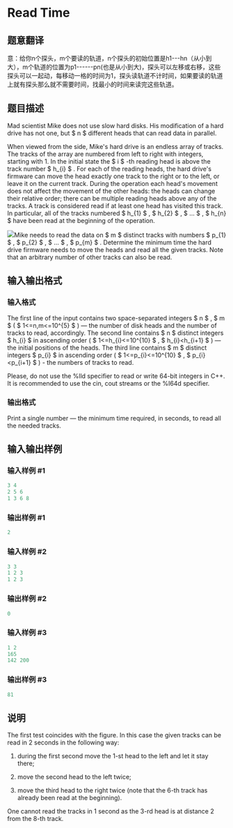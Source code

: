 # Read Time

## 题意翻译

意：给你n个探头，m个要读的轨道，n个探头的初始位置是h1---hn（从小到大），m个轨道的位置为p1------pn(也是从小到大)，探头可以左移或右移，这些探头可以一起动，每移动一格的时间为1，探头读轨道不计时间，如果要读的轨道上就有探头那么就不需要时间，找最小的时间来读完这些轨道。

## 题目描述

Mad scientist Mike does not use slow hard disks. His modification of a hard drive has not one, but $ n $ different heads that can read data in parallel.

When viewed from the side, Mike's hard drive is an endless array of tracks. The tracks of the array are numbered from left to right with integers, starting with 1. In the initial state the $ i $ -th reading head is above the track number $ h_{i} $ . For each of the reading heads, the hard drive's firmware can move the head exactly one track to the right or to the left, or leave it on the current track. During the operation each head's movement does not affect the movement of the other heads: the heads can change their relative order; there can be multiple reading heads above any of the tracks. A track is considered read if at least one head has visited this track. In particular, all of the tracks numbered $ h_{1} $ , $ h_{2} $ , $ ... $ , $ h_{n} $ have been read at the beginning of the operation.

![](https://cdn.luogu.com.cn/upload/vjudge_pic/CF343C/477411d635199d18d36c6b93ba130f0f6f88e682.png)Mike needs to read the data on $ m $ distinct tracks with numbers $ p_{1} $ , $ p_{2} $ , $ ... $ , $ p_{m} $ . Determine the minimum time the hard drive firmware needs to move the heads and read all the given tracks. Note that an arbitrary number of other tracks can also be read.

## 输入输出格式

### 输入格式

The first line of the input contains two space-separated integers $ n $ , $ m $ ( $ 1<=n,m<=10^{5} $ ) — the number of disk heads and the number of tracks to read, accordingly. The second line contains $ n $ distinct integers $ h_{i} $ in ascending order ( $ 1<=h_{i}<=10^{10} $ , $ h_{i}&lt;h_{i+1} $ ) — the initial positions of the heads. The third line contains $ m $ distinct integers $ p_{i} $ in ascending order ( $ 1<=p_{i}<=10^{10} $ , $ p_{i}&lt;p_{i+1} $ ) - the numbers of tracks to read.

Please, do not use the %lld specifier to read or write 64-bit integers in С++. It is recommended to use the cin, cout streams or the %I64d specifier.

### 输出格式

Print a single number — the minimum time required, in seconds, to read all the needed tracks.

## 输入输出样例

### 输入样例 #1

```cpp
3 4
2 5 6
1 3 6 8

```
### 输出样例 #1

```cpp
2

```
### 输入样例 #2

```cpp
3 3
1 2 3
1 2 3

```
### 输出样例 #2

```cpp
0

```
### 输入样例 #3

```cpp
1 2
165
142 200

```
### 输出样例 #3

```cpp
81

```
## 说明

The first test coincides with the figure. In this case the given tracks can be read in 2 seconds in the following way:

1. during the first second move the 1-st head to the left and let it stay there;

2. move the second head to the left twice;

3. move the third head to the right twice (note that the 6-th track has already been read at the beginning).

One cannot read the tracks in 1 second as the 3-rd head is at distance 2 from the 8-th track.

